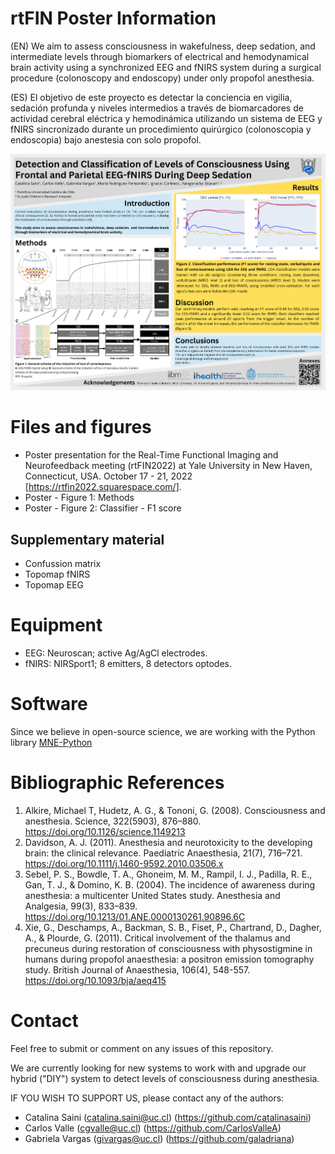 # rtFIN Poster Information

(EN) We aim to assess consciousness in wakefulness, deep sedation, and intermediate levels through biomarkers of electrical and hemodynamical brain activity using a synchronized EEG and fNIRS system during a surgical procedure (colonoscopy and endoscopy) under only propofol anesthesia.

(ES) El objetivo de este proyecto es detectar la conciencia en vigilia, sedación profunda y niveles intermedios a través de biomarcadores de actividad cerebral eléctrica y hemodinámica utilizando un sistema de EEG y fNIRS sincronizado durante un procedimiento quirúrgico (colonoscopia y endoscopia) bajo anestesia con solo propofol.

![](https://github.com/catalinasaini/rtFIN_poster/blob/main/poster.png?raw=true)

# Files and figures

* Poster presentation for the Real-Time Functional Imaging and Neurofeedback meeting (rtFIN2022) at Yale University in New Haven, Connecticut, USA. October 17 - 21, 2022 [https://rtfin2022.squarespace.com/].
* Poster - Figure 1: Methods
* Poster - Figure 2: Classifier - F1 score

## Supplementary material

* Confussion matrix
* Topomap fNIRS
* Topomap EEG

# Equipment

*	EEG:	Neuroscan; active Ag/AgCl electrodes. 
*	fNIRS: NIRSport1; 8 emitters, 8 detectors optodes.

# Software
Since we believe in open-source science, we are working with the Python library [MNE-Python](https://mne.tools/stable/index.html)

# Bibliographic References

1. Alkire, Michael T, Hudetz, A. G., & Tononi, G. (2008). Consciousness and anesthesia. Science, 322(5903), 876–880. https://doi.org/10.1126/science.1149213
2. Davidson, A. J. (2011). Anesthesia and neurotoxicity to the developing brain: the clinical relevance. Paediatric Anaesthesia, 21(7), 716–721. https://doi.org/10.1111/j.1460-9592.2010.03506.x
3. Sebel, P. S., Bowdle, T. A., Ghoneim, M. M., Rampil, I. J., Padilla, R. E., Gan, T. J., & Domino, K. B. (2004). The incidence of awareness during anesthesia: a multicenter United States study. Anesthesia and Analgesia, 99(3), 833–839. https://doi.org/10.1213/01.ANE.0000130261.90896.6C
4. Xie, G., Deschamps, A., Backman, S. B., Fiset, P., Chartrand, D., Dagher, A., & Plourde, G. (2011). Critical involvement of the thalamus and precuneus during restoration of consciousness with physostigmine in humans during propofol anaesthesia: a positron emission tomography study. British Journal of Anaesthesia, 106(4), 548-557. https://doi.org/10.1093/bja/aeq415

# Contact
Feel free to submit or comment on any issues of this repository.

We are currently looking for new systems to work with and upgrade our hybrid ("DIY") system to detect levels of consciousness during anesthesia.

IF YOU WISH TO SUPPORT US, please contact any of the authors:
*	Catalina Saini (catalina.saini@uc.cl) (https://github.com/catalinasaini)
*	Carlos Valle (cgvalle@uc.cl) (https://github.com/CarlosValleA)
*	Gabriela Vargas (givargas@uc.cl) (https://github.com/galadriana)
